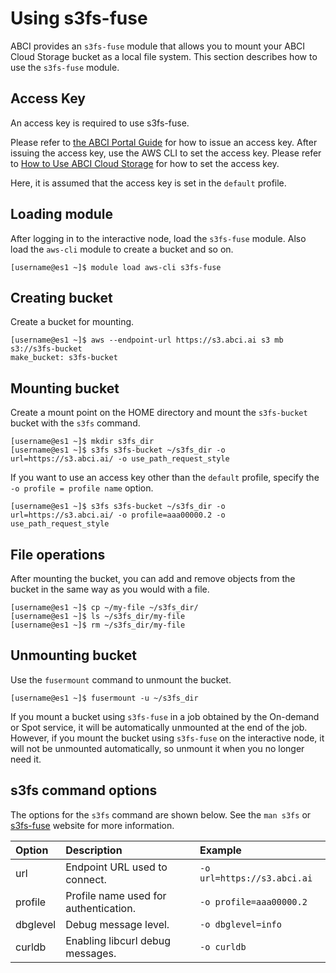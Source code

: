 
# Using s3fs-fuse

ABCI provides an `s3fs-fuse` module that allows you to mount your ABCI Cloud Storage bucket as a local file system.
This section describes how to use the `s3fs-fuse` module.

## Access Key

An access key is required to use s3fs-fuse.

Please refer to [the ABCI Portal Guide](https://docs.abci.ai/portal/en/02/#282) for how to issue an access key.
After issuing the access key, use the AWS CLI to set the access key. Please refer to [How to Use ABCI Cloud Storage](usage.md) for how to set the access key.

Here, it is assumed that the access key is set in the `default` profile.

## Loading module

After logging in to the interactive node, load the `s3fs-fuse` module. Also load the `aws-cli` module to create a bucket and so on.

```
[username@es1 ~]$ module load aws-cli s3fs-fuse
```

## Creating bucket

Create a bucket for mounting.

```
[username@es1 ~]$ aws --endpoint-url https://s3.abci.ai s3 mb s3://s3fs-bucket
make_bucket: s3fs-bucket
```

## Mounting bucket

Create a mount point on the HOME directory and mount the `s3fs-bucket` bucket with the `s3fs` command.

```
[username@es1 ~]$ mkdir s3fs_dir
[username@es1 ~]$ s3fs s3fs-bucket ~/s3fs_dir -o url=https://s3.abci.ai/ -o use_path_request_style
```

If you want to use an access key other than the `default` profile, specify the` -o profile = profile name` option.

```
[username@es1 ~]$ s3fs s3fs-bucket ~/s3fs_dir -o url=https://s3.abci.ai/ -o profile=aaa00000.2 -o use_path_request_style
```

## File operations

After mounting the bucket, you can add and remove objects from the bucket in the same way as you would with a file.

```
[username@es1 ~]$ cp ~/my-file ~/s3fs_dir/
[username@es1 ~]$ ls ~/s3fs_dir/my-file
[username@es1 ~]$ rm ~/s3fs_dir/my-file
```

## Unmounting bucket

Use the `fusermount` command to unmount the bucket.

```
[username@es1 ~]$ fusermount -u ~/s3fs_dir
```

If you mount a bucket using `s3fs-fuse` in a job obtained by the On-demand or Spot service, it will be automatically unmounted at the end of the job.
However, if you mount the bucket using `s3fs-fuse` on the interactive node, it will not be unmounted automatically, so unmount it when you no longer need it.

## s3fs command options

The options for the `s3fs` command are shown below. See the `man s3fs` or [s3fs-fuse](https://github.com/s3fs-fuse/s3fs-fuse) website for more information.

| Option       | Description                           | Example                     |
|:--           |:--                                    |:--                          |
| url          | Endpoint URL used to connect.         | `-o url=https://s3.abci.ai` |
| profile      | Profile name used for authentication. | `-o profile=aaa00000.2`     |
| dbglevel     | Debug message level.                  | `-o dbglevel=info`          |
| curldb       | Enabling libcurl debug messages.      | `-o curldb`                 |

